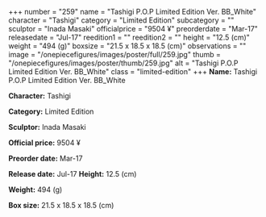 +++
number = "259"
name = "Tashigi P.O.P Limited Edition Ver. BB_White"
character = "Tashigi"
category = "Limited Edition"
subcategory = ""
sculptor = "Inada Masaki"
officialprice = "9504 ¥"
preorderdate = "Mar-17"
releasedate = "Jul-17"
reedition1 = ""
reedition2 = ""
height = "12.5 (cm)"
weight = "494 (g)"
boxsize = "21.5 x 18.5 x 18.5 (cm)"
observations = ""
image = "/onepiecefigures/images/poster/full/259.jpg"
thumb = "/onepiecefigures/images/poster/thumb/259.jpg"
alt = "Tashigi P.O.P Limited Edition Ver. BB_White"
class = "limited-edition"
+++
**Name:** Tashigi P.O.P Limited Edition Ver. BB_White

**Character:** Tashigi

**Category:** Limited Edition 

**Sculptor:** Inada Masaki

**Official price:** 9504 ¥

**Preorder date:** Mar-17

**Release date:** Jul-17
**Height:** 12.5 (cm)

**Weight:** 494 (g)

**Box size:** 21.5 x 18.5 x 18.5 (cm)

